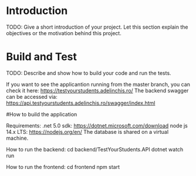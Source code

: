 # Introduction 
TODO: Give a short introduction of your project. Let this section explain the objectives or the motivation behind this project. 

# Build and Test
TODO: Describe and show how to build your code and run the tests. 

If you want to see the applicantion running from the master branch, you can check it here: https://testyourstudents.adelinchis.ro/
The backend swagger can be accessed via: https://api.testyourstudents.adelinchis.ro/swagger/index.html

#How to build the application

Requirements:
 .net 5.0 sdk: https://dotnet.microsoft.com/download
 node js 14.x LTS: https://nodejs.org/en/
 The database is shared on a virtual machine. 


 How to run the backend:
 cd backend/TestYourStudents.API
 dotnet watch run


 How to run the frontend:
 cd frontend
 npm start

